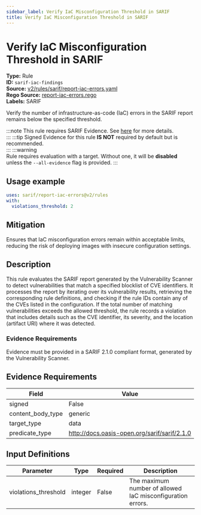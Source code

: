 ```yaml
---
sidebar_label: Verify IaC Misconfiguration Threshold in SARIF
title: Verify IaC Misconfiguration Threshold in SARIF
---  
```

# Verify IaC Misconfiguration Threshold in SARIF  
**Type:** Rule  
**ID:** `sarif-iac-findings`  
**Source:** [v2/rules/sarif/report-iac-errors.yaml](https://github.com/scribe-public/sample-policies/blob/main/v2/rules/sarif/report-iac-errors.yaml)  
**Rego Source:** [report-iac-errors.rego](https://github.com/scribe-public/sample-policies/blob/main/v2/rules/sarif/report-iac-errors.rego)  
**Labels:** SARIF  

Verify the number of infrastructure-as-code (IaC) errors in the SARIF report remains below the specified threshold.

:::note 
This rule requires SARIF Evidence. See [here](https://deploy-preview-299--scribe-security.netlify.app/docs/valint/sarif) for more details.  
::: 
:::tip 
Signed Evidence for this rule **IS NOT** required by default but is recommended.  
::: 
:::warning  
Rule requires evaluation with a target. Without one, it will be **disabled** unless the `--all-evidence` flag is provided.
::: 

## Usage example

```yaml
uses: sarif/report-iac-errors@v2/rules
with:
  violations_threshold: 2
```

## Mitigation  
Ensures that IaC misconfiguration errors remain within acceptable limits, reducing the risk of deploying images  with insecure configuration settings.



## Description  
This rule evaluates the SARIF report generated by the Vulnerability Scanner to detect vulnerabilities that match
a specified blocklist of CVE identifiers. It processes the report by iterating over its vulnerability results, retrieving
the corresponding rule definitions, and checking if the rule IDs contain any of the CVEs listed in the configuration.
If the total number of matching vulnerabilities exceeds the allowed threshold, the rule records a violation that includes
details such as the CVE identifier, its severity, and the location (artifact URI) where it was detected.

### **Evidence Requirements**

Evidence must be provided in a SARIF 2.1.0 compliant format, generated by the Vulnerability Scanner.


## Evidence Requirements  
| Field | Value |
|-------|-------|
| signed | False |
| content_body_type | generic |
| target_type | data |
| predicate_type | http://docs.oasis-open.org/sarif/sarif/2.1.0 |

## Input Definitions  
| Parameter | Type | Required | Description |
|-----------|------|----------|-------------|
| violations_threshold | integer | False | The maximum number of allowed IaC misconfiguration errors. |

